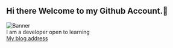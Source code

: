 ## Hi there Welcome to my Github Account.👋
![Banner](https://lamachinerie.org/wp-content/uploads/2019/06/github.jpg) <br>
I am a developer open to learning
<br>
[My blog address](https://www.sybercodev1.com/)
